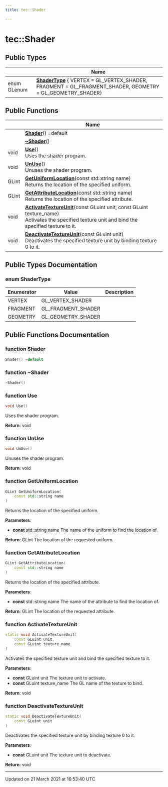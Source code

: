 ```yaml
---
title: tec::Shader

---
```


# tec::Shader



## Public Types

|                | Name           |
| -------------- | -------------- |
| enum GLenum | **[ShaderType](/engine/Classes/classtec_1_1_shader/#enum-shadertype)** { VERTEX = GL_VERTEX_SHADER, FRAGMENT = GL_FRAGMENT_SHADER, GEOMETRY = GL_GEOMETRY_SHADER} |

## Public Functions

|                | Name           |
| -------------- | -------------- |
| | **[Shader](/engine/Classes/classtec_1_1_shader/#function-shader)**() =default |
| | **[~Shader](/engine/Classes/classtec_1_1_shader/#function-~shader)**() |
| void | **[Use](/engine/Classes/classtec_1_1_shader/#function-use)**()<br>Uses the shader program.  |
| void | **[UnUse](/engine/Classes/classtec_1_1_shader/#function-unuse)**()<br>Unuses the shader program.  |
| GLint | **[GetUniformLocation](/engine/Classes/classtec_1_1_shader/#function-getuniformlocation)**(const std::string name)<br>Returns the location of the specified uniform.  |
| GLint | **[GetAttributeLocation](/engine/Classes/classtec_1_1_shader/#function-getattributelocation)**(const std::string name)<br>Returns the location of the specified attribute.  |
| void | **[ActivateTextureUnit](/engine/Classes/classtec_1_1_shader/#function-activatetextureunit)**(const GLuint unit, const GLuint texture_name)<br>Activates the specified texture unit and bind the specified texture to it.  |
| void | **[DeactivateTextureUnit](/engine/Classes/classtec_1_1_shader/#function-deactivatetextureunit)**(const GLuint unit)<br>Deactivates the specified texture unit by binding texture 0 to it.  |

## Public Types Documentation

### enum ShaderType

| Enumerator | Value | Description |
| ---------- | ----- | ----------- |
| VERTEX | GL_VERTEX_SHADER|   |
| FRAGMENT | GL_FRAGMENT_SHADER|   |
| GEOMETRY | GL_GEOMETRY_SHADER|   |




## Public Functions Documentation

### function Shader

```cpp
Shader() =default
```


### function ~Shader

```cpp
~Shader()
```


### function Use

```cpp
void Use()
```

Uses the shader program. 

**Return**: void 

### function UnUse

```cpp
void UnUse()
```

Unuses the shader program. 

**Return**: void 

### function GetUniformLocation

```cpp
GLint GetUniformLocation(
    const std::string name
)
```

Returns the location of the specified uniform. 

**Parameters**: 

  * **const** std::string name The name of the uniform to find the location of. 


**Return**: GLint The location of the requested uniform. 

### function GetAttributeLocation

```cpp
GLint GetAttributeLocation(
    const std::string name
)
```

Returns the location of the specified attribute. 

**Parameters**: 

  * **const** std::string name The name of the attribute to find the location of. 


**Return**: GLint The location of the requested attribute. 

### function ActivateTextureUnit

```cpp
static void ActivateTextureUnit(
    const GLuint unit,
    const GLuint texture_name
)
```

Activates the specified texture unit and bind the specified texture to it. 

**Parameters**: 

  * **const** GLuint unit The texture unit to activate. 
  * **const** GLuint texture_name The GL name of the texture to bind. 


**Return**: void 

### function DeactivateTextureUnit

```cpp
static void DeactivateTextureUnit(
    const GLuint unit
)
```

Deactivates the specified texture unit by binding texture 0 to it. 

**Parameters**: 

  * **const** GLuint unit The texture unit to deactivate. 


**Return**: void 

-------------------------------

Updated on 21 March 2021 at 16:53:40 UTC